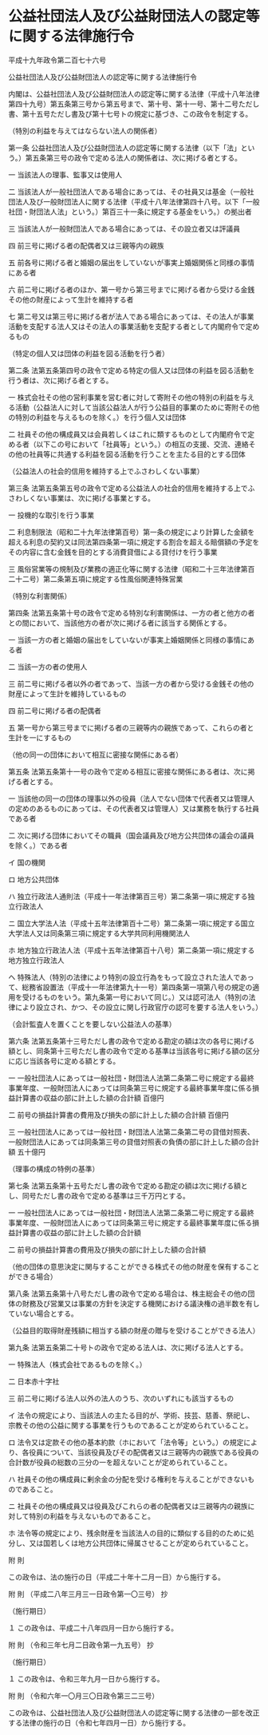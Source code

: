 # 公益社団法人及び公益財団法人の認定等に関する法律施行令

平成十九年政令第二百七十六号

公益社団法人及び公益財団法人の認定等に関する法律施行令

内閣は、公益社団法人及び公益財団法人の認定等に関する法律（平成十八年法律第四十九号）第五条第三号から第五号まで、第十号、第十一号、第十二号ただし書、第十五号ただし書及び第十七号トの規定に基づき、この政令を制定する。

（特別の利益を与えてはならない法人の関係者）

第一条 公益社団法人及び公益財団法人の認定等に関する法律（以下「法」という。）第五条第三号の政令で定める法人の関係者は、次に掲げる者とする。

一 当該法人の理事、監事又は使用人

二 当該法人が一般社団法人である場合にあっては、その社員又は基金（一般社団法人及び一般財団法人に関する法律（平成十八年法律第四十八号。以下「一般社団・財団法人法」という。）第百三十一条に規定する基金をいう。）の拠出者

三 当該法人が一般財団法人である場合にあっては、その設立者又は評議員

四 前三号に掲げる者の配偶者又は三親等内の親族

五 前各号に掲げる者と婚姻の届出をしていないが事実上婚姻関係と同様の事情にある者

六 前二号に掲げる者のほか、第一号から第三号までに掲げる者から受ける金銭その他の財産によって生計を維持する者

七 第二号又は第三号に掲げる者が法人である場合にあっては、その法人が事業活動を支配する法人又はその法人の事業活動を支配する者として内閣府令で定めるもの

（特定の個人又は団体の利益を図る活動を行う者）

第二条 法第五条第四号の政令で定める特定の個人又は団体の利益を図る活動を行う者は、次に掲げる者とする。

一 株式会社その他の営利事業を営む者に対して寄附その他の特別の利益を与える活動（公益法人に対して当該公益法人が行う公益目的事業のために寄附その他の特別の利益を与えるものを除く。）を行う個人又は団体

二 社員その他の構成員又は会員若しくはこれに類するものとして内閣府令で定める者（以下この号において「社員等」という。）の相互の支援、交流、連絡その他の社員等に共通する利益を図る活動を行うことを主たる目的とする団体

（公益法人の社会的信用を維持する上でふさわしくない事業）

第三条 法第五条第五号の政令で定める公益法人の社会的信用を維持する上でふさわしくない事業は、次に掲げる事業とする。

一 投機的な取引を行う事業

二 利息制限法（昭和二十九年法律第百号）第一条の規定により計算した金額を超える利息の契約又は同法第四条第一項に規定する割合を超える賠償額の予定をその内容に含む金銭を目的とする消費貸借による貸付けを行う事業

三 風俗営業等の規制及び業務の適正化等に関する法律（昭和二十三年法律第百二十二号）第二条第五項に規定する性風俗関連特殊営業

（特別な利害関係）

第四条 法第五条第十号の政令で定める特別な利害関係は、一方の者と他方の者との間において、当該他方の者が次に掲げる者に該当する関係とする。

一 当該一方の者と婚姻の届出をしていないが事実上婚姻関係と同様の事情にある者

二 当該一方の者の使用人

三 前二号に掲げる者以外の者であって、当該一方の者から受ける金銭その他の財産によって生計を維持しているもの

四 前二号に掲げる者の配偶者

五 第一号から第三号までに掲げる者の三親等内の親族であって、これらの者と生計を一にするもの

（他の同一の団体において相互に密接な関係にある者）

第五条 法第五条第十一号の政令で定める相互に密接な関係にある者は、次に掲げる者とする。

一 当該他の同一の団体の理事以外の役員（法人でない団体で代表者又は管理人の定めのあるものにあっては、その代表者又は管理人）又は業務を執行する社員である者

二 次に掲げる団体においてその職員（国会議員及び地方公共団体の議会の議員を除く。）である者

イ 国の機関

ロ 地方公共団体

ハ 独立行政法人通則法（平成十一年法律第百三号）第二条第一項に規定する独立行政法人

ニ 国立大学法人法（平成十五年法律第百十二号）第二条第一項に規定する国立大学法人又は同条第三項に規定する大学共同利用機関法人

ホ 地方独立行政法人法（平成十五年法律第百十八号）第二条第一項に規定する地方独立行政法人

ヘ 特殊法人（特別の法律により特別の設立行為をもって設立された法人であって、総務省設置法（平成十一年法律第九十一号）第四条第一項第八号の規定の適用を受けるものをいう。第九条第一号において同じ。）又は認可法人（特別の法律により設立され、かつ、その設立に関し行政官庁の認可を要する法人をいう。）

（会計監査人を置くことを要しない公益法人の基準）

第六条 法第五条第十三号ただし書の政令で定める勘定の額は次の各号に掲げる額とし、同条第十三号ただし書の政令で定める基準は当該各号に掲げる額の区分に応じ当該各号に定める額とする。

一 一般社団法人にあっては一般社団・財団法人法第二条第二号に規定する最終事業年度、一般財団法人にあっては同条第三号に規定する最終事業年度に係る損益計算書の収益の部に計上した額の合計額 百億円

二 前号の損益計算書の費用及び損失の部に計上した額の合計額 百億円

三 一般社団法人にあっては一般社団・財団法人法第二条第二号の貸借対照表、一般財団法人にあっては同条第三号の貸借対照表の負債の部に計上した額の合計額 五十億円

（理事の構成の特例の基準）

第七条 法第五条第十五号ただし書の政令で定める勘定の額は次に掲げる額とし、同号ただし書の政令で定める基準は三千万円とする。

一 一般社団法人にあっては一般社団・財団法人法第二条第二号に規定する最終事業年度、一般財団法人にあっては同条第三号に規定する最終事業年度に係る損益計算書の収益の部に計上した額の合計額

二 前号の損益計算書の費用及び損失の部に計上した額の合計額

（他の団体の意思決定に関与することができる株式その他の財産を保有することができる場合）

第八条 法第五条第十八号ただし書の政令で定める場合は、株主総会その他の団体の財務及び営業又は事業の方針を決定する機関における議決権の過半数を有していない場合とする。

（公益目的取得財産残額に相当する額の財産の贈与を受けることができる法人）

第九条 法第五条第二十号トの政令で定める法人は、次に掲げる法人とする。

一 特殊法人（株式会社であるものを除く。）

二 日本赤十字社

三 前二号に掲げる法人以外の法人のうち、次のいずれにも該当するもの

イ 法令の規定により、当該法人の主たる目的が、学術、技芸、慈善、祭祀し、宗教その他の公益に関する事業を行うものであることが定められていること。

ロ 法令又は定款その他の基本約款（ホにおいて「法令等」という。）の規定により、各役員について、当該役員及びその配偶者又は三親等内の親族である役員の合計数が役員の総数の三分の一を超えないことが定められていること。

ハ 社員その他の構成員に剰余金の分配を受ける権利を与えることができないものであること。

ニ 社員その他の構成員又は役員及びこれらの者の配偶者又は三親等内の親族に対して特別の利益を与えないものであること。

ホ 法令等の規定により、残余財産を当該法人の目的に類似する目的のために処分し、又は国若しくは地方公共団体に帰属させることが定められていること。

附 則

この政令は、法の施行の日（平成二十年十二月一日）から施行する。

附 則 （平成二八年三月三一日政令第一〇三号） 抄

（施行期日）

１ この政令は、平成二十八年四月一日から施行する。

附 則 （令和三年七月二日政令第一九五号） 抄

（施行期日）

１ この政令は、令和三年九月一日から施行する。

附 則 （令和六年一〇月三〇日政令第三二三号）

この政令は、公益社団法人及び公益財団法人の認定等に関する法律の一部を改正する法律の施行の日（令和七年四月一日）から施行する。
